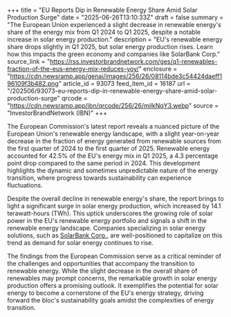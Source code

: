 +++
title = "EU Reports Dip in Renewable Energy Share Amid Solar Production Surge"
date = "2025-06-26T13:10:33Z"
draft = false
summary = "The European Union experienced a slight decrease in renewable energy's share of the energy mix from Q1 2024 to Q1 2025, despite a notable increase in solar energy production."
description = "EU's renewable energy share drops slightly in Q1 2025, but solar energy production rises. Learn how this impacts the green economy and companies like SolarBank Corp."
source_link = "https://rss.investorbrandnetwork.com/ges/q1-renewables-fraction-of-the-eus-energy-mix-reduces-yoy/"
enclosure = "https://cdn.newsramp.app/genai/images/256/26/08114bde3c54424daeff196109f3b482.png"
article_id = 93073
feed_item_id = 16187
url = "/202506/93073-eu-reports-dip-in-renewable-energy-share-amid-solar-production-surge"
qrcode = "https://cdn.newsramp.app/ibn/qrcode/256/26/milkNqY3.webp"
source = "InvestorBrandNetwork (IBN)"
+++

<p>The European Commission's latest report reveals a nuanced picture of the European Union's renewable energy landscape, with a slight year-on-year decrease in the fraction of energy generated from renewable sources from the first quarter of 2024 to the first quarter of 2025. Renewable energy accounted for 42.5% of the EU's energy mix in Q1 2025, a 4.3 percentage point drop compared to the same period in 2024. This development highlights the dynamic and sometimes unpredictable nature of the energy transition, where progress towards sustainability can experience fluctuations.</p><p>Despite the overall decline in renewable energy's share, the report brings to light a significant surge in solar energy production, which increased by 14.1 terawatt-hours (TWh). This uptick underscores the growing role of solar power in the EU's renewable energy portfolio and signals a shift in the renewable energy landscape. Companies specializing in solar energy solutions, such as <a href="https://solarbankcorp.com" rel="nofollow" target="_blank">SolarBank Corp.</a>, are well-positioned to capitalize on this trend as demand for solar energy continues to rise.</p><p>The findings from the European Commission serve as a critical reminder of the challenges and opportunities that accompany the transition to renewable energy. While the slight decrease in the overall share of renewables may prompt concerns, the remarkable growth in solar energy production offers a promising outlook. It exemplifies the potential for solar energy to become a cornerstone of the EU's energy strategy, driving forward the bloc's sustainability goals amidst the complexities of energy transition.</p>